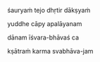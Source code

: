 śauryaṁ tejo dhṛtir dākṣyaṁ

yuddhe cāpy apalāyanam

dānam īśvara-bhāvaś ca

kṣātraṁ karma svabhāva-jam